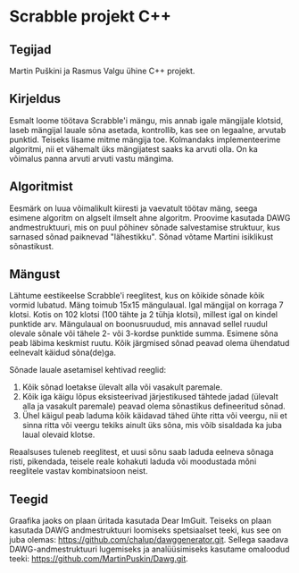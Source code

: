 # Scrabble projekt C++

## Tegijad
Martin Puškini ja Rasmus Valgu ühine C++ projekt.

## Kirjeldus
Esmalt loome töötava Scrabble'i mängu, mis annab igale mängijale klotsid, laseb mängijal lauale sõna asetada, kontrollib, kas see on legaalne, arvutab punktid.
Teiseks lisame mitme mängija toe.
Kolmandaks implementeerime algoritmi, nii et vähemalt üks mängijatest saaks ka arvuti olla. On ka võimalus panna arvuti arvuti vastu mängima.

## Algoritmist
Eesmärk on luua võimalikult kiiresti ja vaevatult töötav mäng, seega esimene algoritm on algselt ilmselt ahne algoritm.
Proovime kasutada DAWG andmestruktuuri, mis on puul põhinev sõnade salvestamise struktuur, kus sarnased sõnad paiknevad "lähestikku".
Sõnad võtame Martini isiklikust sõnastikust.

## Mängust
Lähtume eestikeelse Scrabble'i reeglitest, kus on kõikide sõnade kõik vormid lubatud. Mäng toimub 15x15 mängulaual. Igal mängijal on korraga 7 klotsi. Kotis on 102 klotsi (100 tähte ja 2 tühja klotsi), millest igal on kindel punktide arv. Mängulaual on boonusruudud, mis annavad sellel ruudul olevale sõnale või tähele 2- või 3-kordse punktide summa.
Esimene sõna peab läbima keskmist ruutu. Kõik järgmised sõnad peavad olema ühendatud eelnevalt käidud sõna(de)ga.

Sõnade lauale asetamisel kehtivad reeglid:
1. Kõik sõnad loetakse ülevalt alla või vasakult paremale.
2. Kõik iga käigu lõpus eksisteerivad järjestikused tähtede jadad (ülevalt alla ja vasakult paremale) peavad olema sõnastikus defineeritud sõnad.
3. Ühel käigul peab laduma kõik käidavad tähed ühte ritta või veergu, nii et sinna ritta või veergu tekiks ainult üks sõna, mis võib sisaldada ka juba laual olevaid klotse.

Reaalsuses tuleneb reeglitest, et uusi sõnu saab laduda eelneva sõnaga risti, pikendada, teisele reale kohakuti laduda või moodustada mõni reeglitele vastav kombinatsioon neist.

## Teegid
Graafika jaoks on plaan üritada kasutada Dear ImGuit. Teiseks on plaan kasutada DAWG andmestruktuuri loomiseks spetsiaalset teeki, kus see on juba olemas: https://github.com/chalup/dawggenerator.git. Sellega saadava DAWG-andmestruktuuri lugemiseks ja analüüsimiseks kasutame omaloodud teeki: https://github.com/MartinPuskin/Dawg.git.
